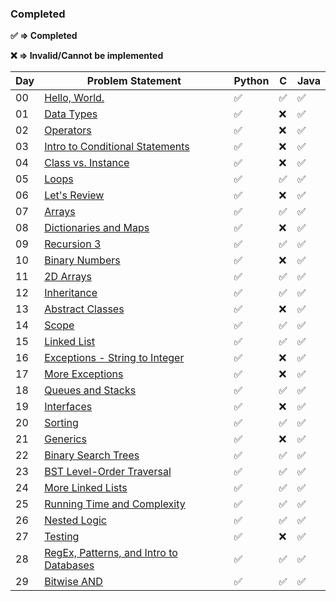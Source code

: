### Completed

**✅ ⇒ Completed**

**❌ ⇒ Invalid/Cannot be implemented**



| Day  | Problem Statement                                            | Python | C    | Java |
| ---- | ------------------------------------------------------------ | ------ | ---- | ---- |
| 00   | [Hello, World.](https://www.hackerrank.com/challenges/30-hello-world/problem) | ✅      | ✅    | ✅    |
| 01   | [Data Types](https://www.hackerrank.com/challenges/30-data-types/problem) | ✅      | ❌    | ✅    |
| 02   | [Operators](https://www.hackerrank.com/challenges/30-operators/problem) | ✅      | ❌    | ✅    |
| 03   | [Intro to Conditional Statements](https://www.hackerrank.com/challenges/30-conditional-statements/problem) | ✅      | ❌    | ✅    |
| 04   | [Class vs. Instance](https://www.hackerrank.com/challenges/30-class-vs-instance/problem) | ✅      | ❌    | ✅    |
| 05   | [Loops](https://www.hackerrank.com/challenges/30-loops/problem) | ✅      | ✅    | ✅    |
| 06   | [Let's Review](https://www.hackerrank.com/challenges/30-review-loop/problem) | ✅      | ❌    | ✅    |
| 07   | [Arrays](https://www.hackerrank.com/challenges/30-arrays/problem) | ✅      | ✅    | ✅    |
| 08   | [Dictionaries and Maps](https://www.hackerrank.com/challenges/30-dictionaries-and-maps/problem) | ✅      | ❌    | ✅    |
| 09   | [Recursion 3](https://www.hackerrank.com/challenges/30-recursion/problem) | ✅      | ✅    | ✅    |
| 10   | [Binary Numbers](https://www.hackerrank.com/challenges/30-binary-numbers/problem) | ✅      | ❌    | ✅    |
| 11   | [2D Arrays](https://www.hackerrank.com/challenges/30-2d-arrays/problem) | ✅      | ✅    | ✅    |
| 12   | [Inheritance](https://www.hackerrank.com/challenges/30-inheritance/problem) | ✅      | ✅    | ✅    |
| 13   | [Abstract Classes](https://www.hackerrank.com/challenges/30-abstract-classes/problem) | ✅      | ❌    | ✅    |
| 14   | [Scope](https://www.hackerrank.com/challenges/30-scope/problem) | ✅      | ✅    | ✅    |
| 15   | [Linked List](https://www.hackerrank.com/challenges/30-linked-list/problem) | ✅      | ✅    | ✅    |
| 16   | [Exceptions - String to Integer](https://www.hackerrank.com/challenges/30-exceptions-string-to-integer/problem) | ✅      | ❌    | ✅    |
| 17   | [More Exceptions](https://www.hackerrank.com/challenges/30-more-exceptions/problem) | ✅      | ❌    | ✅    |
| 18   | [Queues and Stacks](https://www.hackerrank.com/challenges/30-queues-stacks/problem) | ✅      | ✅    | ✅    |
| 19   | [Interfaces](https://www.hackerrank.com/challenges/30-interfaces/problem) | ✅      | ❌    | ✅    |
| 20   | [Sorting](https://www.hackerrank.com/challenges/30-sorting/problem) | ✅      | ✅    | ✅    |
| 21   | [Generics](https://www.hackerrank.com/challenges/30-generics/problem) | ✅      | ❌    | ✅    |
| 22   | [Binary Search Trees](https://www.hackerrank.com/challenges/30-binary-search-trees/problem) | ✅      | ✅    | ✅    |
| 23   | [BST Level-Order Traversal](https://www.hackerrank.com/challenges/30-binary-trees/problem) | ✅      | ✅    | ✅    |
| 24   | [More Linked Lists](https://www.hackerrank.com/challenges/30-linked-list-deletion/problem) | ✅      | ✅    | ✅    |
| 25   | [Running Time and Complexity](https://www.hackerrank.com/challenges/30-running-time-and-complexity/problem) | ✅      | ✅    | ✅    |
| 26   | [Nested Logic](https://www.hackerrank.com/challenges/30-nested-logic/problem) | ✅      | ✅    | ✅    |
| 27   | [Testing](https://www.hackerrank.com/challenges/30-testing/problem) | ✅      | ❌    | ✅    |
| 28   | [RegEx, Patterns, and Intro to Databases](https://www.hackerrank.com/challenges/30-regex-patterns/problem) | ✅      | ✅    | ✅    |
| 29   | [Bitwise AND](https://www.hackerrank.com/challenges/30-bitwise-and/problem) | ✅      | ✅    | ✅    |